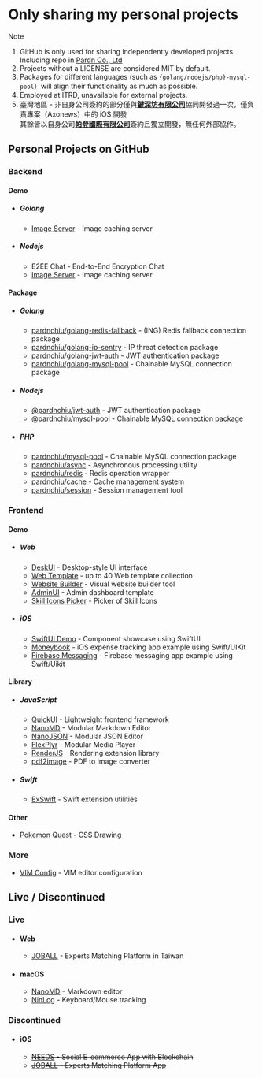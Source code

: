 # Only sharing my personal projects
> [!Note]
> 1. GitHub is only used for sharing independently developed projects. Including repo in [Pardn Co., Ltd](https://github.com/pardnltd)
> 2. Projects without a LICENSE are considered MIT by default.
> 3. Packages for different languages (such as `{golang/nodejs/php}-mysql-pool`）will align their functionality as much as possible.
> 4. Employed at ITRD, unavailable for external projects.
> 5. 臺灣地區 - 非自身公司簽約的部分僅與[**鍵深坊有限公司**](https://findbiz.nat.gov.tw/fts/query/QueryBar/queryInit.do?banNo=00248098)協同開發過一次，僅負責專案（Axonews）中的 iOS 開發<br>
>   其餘皆以自身公司[**帕登國際有限公司**](https://findbiz.nat.gov.tw/fts/query/QueryBar/queryInit.do?banNo=24924502)簽約且獨立開發，無任何外部協作。

## Personal Projects on GitHub

### Backend

#### Demo
- ##### Golang
  - [Image Server](https://github.com/pardnchiu/image-caching-server) - Image caching server
- ##### Nodejs
  - E2EE Chat - End-to-End Encryption Chat
  - [Image Server](https://github.com/pardnchiu/nodejs-image-server) - Image caching server

#### Package
- ##### Golang
  - [pardnchiu/golang-redis-fallback](https://github.com/pardnchiu/golang-redis-fallback) - (ING) Redis fallback connection package
  - [pardnchiu/golang-ip-sentry](https://github.com/pardnchiu/golang-ip-sentry) - IP threat detection package
  - [pardnchiu/golang-jwt-auth](https://github.com/pardnchiu/golang-jwt-auth) - JWT authentication package
  - [pardnchiu/golang-mysql-pool](https://github.com/pardnchiu/golang-mysql-pool) - Chainable MySQL connection package
- ##### Nodejs 
  - [@pardnchiu/jwt-auth](https://www.npmjs.com/package/@pardnchiu/jwt-auth) - JWT authentication package
  - [@pardnchiu/mysql-pool](https://www.npmjs.com/package/@pardnchiu/mysql-pool) - Chainable MySQL connection package
- ##### PHP
  - [pardnchiu/mysql-pool](https://packagist.org/packages/pardnchiu/mysql-pool) - Chainable MySQL connection package
  - [pardnchiu/async](https://packagist.org/packages/pardnchiu/async) - Asynchronous processing utility
  - [pardnchiu/redis](https://packagist.org/packages/pardnchiu/redis) - Redis operation wrapper
  - [pardnchiu/cache](https://packagist.org/packages/pardnchiu/cache) - Cache management system
  - [pardnchiu/session](https://packagist.org/packages/pardnchiu/session) - Session management tool

### Frontend

#### Demo
- ##### Web
  - [DeskUI](https://github.com/pardnltd/DeskUI) - Desktop-style UI interface
  - [Web Template](https://pardn.io/web-template) - up to 40 Web template collection
  - [Website Builder](https://github.com/pardnltd/website-builder) - Visual website builder tool
  - [AdminUI](https://github.com/pardnltd/adminui) - Admin dashboard template
  - [Skill Icons Picker](https://pardnchiu.github.io/skill-icons-picker/) - Picker of Skill Icons
- ##### iOS
  - [SwiftUI Demo](https://github.com/pardnchiu/swiftui-demo) - Component showcase using SwiftUI
  - [Moneybook](https://github.com/pardnchiu/ios-moneybook) - iOS expense tracking app example using Swift/UIKit
  - [Firebase Messaging](https://github.com/pardnchiu/ios-firebase-messaging) - Firebase messaging app example using Swift/Uikit
#### Library
- ##### JavaScript
  - [QuickUI](https://quickui.pardn.io) - Lightweight frontend framework
  - [NanoMD](https://nanomd.pardn.io) - Modular Markdown Editor
  - [NanoJSON](https://nanojson.pardn.io) - Modular JSON Editor
  - [FlexPlyr](https://flexplyr.pardn.io) - Modular Media Player
  - [RenderJS](https://renderjs.pardn.io) - Rendering extension library
  - [pdf2image](https://pardn.io/pdf2image) - PDF to image converter
- ##### Swift
  - [ExSwift](https://github.com/pardnchiu/ExSwift) - Swift extension utilities
#### Other
- [Pokemon Quest](https://github.com/pardnchiu/css-pokemon-quest) - CSS Drawing

### More
- [VIM Config](https://github.com/pardnchiu/vim-config) - VIM editor configuration

## Live / Discontinued

### Live
- #### Web
  - [JOBALL](https://joball.tw) - Experts Matching Platform in Taiwan
- #### macOS
  - [NanoMD](https://apps.apple.com/us/app/nanomd-markdown-%E7%B7%A8%E8%BC%AF%E5%99%A8/id6740427920) - Markdown editor
  - [NinLog](https://apps.apple.com/tw/app/ninlog-%E9%8D%B5%E7%9B%A4%E6%BB%91%E9%BC%A0%E8%BF%BD%E8%B9%A4/id6741706238) - Keyboard/Mouse tracking
### Discontinued
- #### iOS
  - <s>[NEEDS](https://appadvice.com/app/e9-96-8b-e7-ae-b1/1460355322.amp) - Social E-commerce App with Blockchain</s>
  - <s>[JOBALL](https://appadvice.com/app/joball-e6-8e-a5-e6-b4-bd/1272878907.amp) - Experts Matching Platform App</s>


